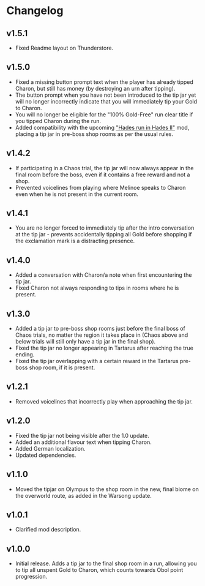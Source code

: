 # Changelog

## v1.5.1

<!--Releasenotes start-->
- Fixed Readme layout on Thunderstore.
<!--Releasenotes end-->

## v1.5.0

- Fixed a missing button prompt text when the player has already tipped Charon, but still has money (by destroying an urn after tipping).
- The button prompt when you have not been introduced to the tip jar yet will no longer incorrectly indicate that you will immediately tip your Gold to Charon.
- You will no longer be eligible for the "100% Gold-Free" run clear title if you tipped Charon during the run.
- Added compatibility with the upcoming ["Hades run in Hades II"](https://github.com/NikkelM/Hades-II-HadesBiomes) mod, placing a tip jar in pre-boss shop rooms as per the usual rules.

## v1.4.2

- If participating in a Chaos trial, the tip jar will now always appear in the final room before the boss, even if it contains a free reward and not a shop.
- Prevented voicelines from playing where Melinoe speaks to Charon even when he is not present in the current room.

## v1.4.1

- You are no longer forced to immediately tip after the intro conversation at the tip jar - prevents accidentally tipping all Gold before shopping if the exclamation mark is a distracting presence.

## v1.4.0

- Added a conversation with Charon/a note when first encountering the tip jar.
- Fixed Charon not always responding to tips in rooms where he is present.

## v1.3.0

- Added a tip jar to pre-boss shop rooms just before the final boss of Chaos trials, no matter the region it takes place in (Chaos above and below trials will still only have a tip jar in the final shop).
- Fixed the tip jar no longer appearing in Tartarus after reaching the true ending.
- Fixed the tip jar overlapping with a certain reward in the Tartarus pre-boss shop room, if it is present.

## v1.2.1

- Removed voicelines that incorrectly play when approaching the tip jar.

## v1.2.0

- Fixed the tip jar not being visible after the 1.0 update.
- Added an additional flavour text when tipping Charon.
- Added German localization.
- Updated dependencies.

## v1.1.0

- Moved the tipjar on Olympus to the shop room in the new, final biome on the overworld route, as added in the Warsong update.

## v1.0.1

- Clarified mod description.

## v1.0.0

- Initial release. Adds a tip jar to the final shop room in a run, allowing you to tip all unspent Gold to Charon, which counts towards Obol point progression.
